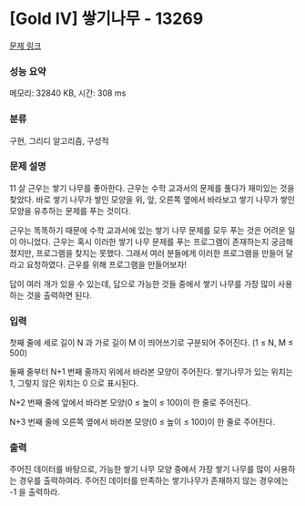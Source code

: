 # [Gold IV] 쌓기나무 - 13269 

[문제 링크](https://www.acmicpc.net/problem/13269) 

### 성능 요약

메모리: 32840 KB, 시간: 308 ms

### 분류

구현, 그리디 알고리즘, 구성적

### 문제 설명

<p>11 살 근우는 쌓기 나무를 좋아한다. 근우는 수학 교과서의 문제를 풀다가 재미있는 것을 찾았다. 바로 쌓기 나무가 쌓인 모양을 위, 앞, 오른쪽 옆에서 바라보고 쌓기 나무가 쌓인 모양을 유추하는 문제를 푸는 것이다.</p>

<p>근우는 똑똑하기 때문에 수학 교과서에 있는 쌓기 나무 문제를 모두 푸는 것은 어려운 일이 아니었다. 근우는 혹시 이러한 쌓기 나무 문제를 푸는 프로그램이 존재하는지 궁금해졌지만, 프로그램을 찾지는 못했다. 그래서 여러 분들에게 이러한 프로그램을 만들어 달라고 요청하였다. 근우를 위해 프로그램을 만들어보자!</p>

<p>답이 여러 개가 있을 수 있는데, 답으로 가능한 것들 중에서 쌓기 나무를 가장 많이 사용하는 것을 출력하면 된다.</p>

### 입력 

 <p>첫째 줄에 세로 길이 N 과 가로 길이 M 이 띄어쓰기로 구분되어 주어진다. (1 ≤ N, M ≤ 500)</p>

<p>둘째 줄부터 N+1 번째 줄까지 위에서 바라본 모양이 주어진다. 쌓기나무가 있는 위치는 1, 그렇지 않은 위치는 0 으로 표시된다.</p>

<p>N+2 번째 줄에 앞에서 바라본 모양(0 ≤ 높이 ≤ 100)이 한 줄로 주어진다.</p>

<p>N+3 번째 줄에 오른쪽 옆에서 바라본 모양(0 ≤ 높이 ≤ 100)이 한 줄로 주어진다.</p>

### 출력 

 <p>주어진 데이터를 바탕으로, 가능한 쌓기 나무 모양 중에서 가장 쌓기 나무를 많이 사용하는 경우를 출력하여라. 주어진 데이터를 만족하는 쌓기나무가 존재하지 않는 경우에는 -1 을 출력하라.</p>

